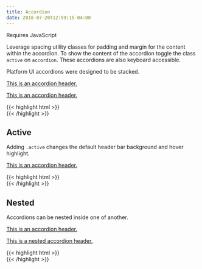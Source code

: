 ```yaml
---
title: Accordion
date: 2018-07-20T12:59:15-04:00
---
```

<div class="block-container blocks mb-4">
  <div class="block">
    <div class="pill text--size-xs text-dark">
      <i class="pi-bolt mr-1 text-negative"></i>
      Requires <span class="text--bold ml-1">JavaScript</span>
    </div> 
  </div>
</div>

Leverage spacing utility classes for padding and margin for the content within the accordion.
To show the content of the accordion toggle the class `active` on `accordion`. These accordions are also keyboard accessible.

Platform UI accordions were designed to be stacked.

<div class="accordion">
  <a href="#" class="accordion__header px-3 py-3 flex--justify-between flex--align-center">
    <div class="flex flex--align-center">
      <p>This is an accordion header. </p>
    </div>
    <i class="pi-angle-up accordion__icon text-med-blue"></i>
  </a>
  <div class="accordion__content px-3 py-3">
    <p class="skeleton" data-lines="6"></p>
  </div>
</div>
<div class="accordion">
  <a href="#" class="accordion__header px-3 py-3 flex--justify-between flex--align-center">
    <div class="flex flex--align-center">
      <p>This is an accordion header. </p>
    </div>
    <i class="pi-angle-up accordion__icon text-med-blue"></i>
  </a>
  <div class="accordion__content px-3 py-3">
    <p class="skeleton" data-lines="6"></p>
  </div>
</div>

<div class="mt-3 mb-4">
{{< highlight html >}}
<div class="accordion">
  <a href="#" class="accordion__header px-3 py-3 flex--justify-between flex--align-center">
    <div class="flex flex--align-center">
      <!-- Accordion header goes here! -->
    </div>
    <i class="pi-angle-up accordion__icon text-med-blue"></i>
  </a>
  <div class="accordion__content px-3 py-3">
    <!-- Accordion content goes here! -->
  </div>
</div>
<div class="accordion">
  <a href="#" class="accordion__header px-3 py-3 flex--justify-between flex--align-center">
    <div class="flex flex--align-center">
      <!-- Accordion header goes here! -->
    </div>
    <i class="pi-angle-up accordion__icon text-med-blue"></i>
  </a>
  <div class="accordion__content px-3 py-3">
    <!-- Accordion content goes here! -->
  </div>
</div>
{{< /highlight >}}
</div>


## Active 

Adding `.active` changes the default header bar background and hover highlight.

<div class="accordion active">
  <a href="#" class="accordion__header px-3 py-3 flex--justify-between flex--align-center">
    <div class="flex flex--align-center">
      <p>This is an accordion header.</p>
    </div>
    <i class="pi-angle-up accordion__icon text-med-blue"></i>
  </a>
  <div class="accordion__content px-3 py-3">
    <p class="skeleton" data-lines="6"></p>
  </div>
</div>

<div class="mt-3 mb-4">
{{< highlight html >}}
<div class="accordion active">
  <a href="#" class="accordion__header px-3 py-3 flex--justify-between flex--align-center">
    <div class="flex flex--align-center">
      <!-- Accordion header goes here! -->
    </div>
    <i class="pi-angle-up accordion__icon text-med-blue"></i>
  </a>
  <div class="accordion__content px-3 py-3">
    <!-- Accordion content goes here! -->
  </div>
</div>
{{< /highlight >}}
</div>


## Nested

Accordions can be nested inside one of another.

<div class="accordion">
  <a href="#" class="accordion__header px-3 py-3 flex--justify-between flex--align-center">
    <div class="flex flex--align-center">
      <p>This is an accordion header.</p>
    </div>
    <i class="pi-angle-up accordion__icon text-med-blue"></i>
  </a>
  <div class="accordion__content">
    <div class="px-3 py-3">
      <p class="skeleton" data-lines="6"></p>
    </div>
    <div class="accordion">
      <a href="#" class="accordion__header px-3 py-3 flex flex--justify-between flex--align-center">
        <div class="flex flex--align-center">
          <p>This is a nested accordion header.</p>
        </div>
        <i class="pi-angle-up accordion__icon text-med-blue"></i>
      </a>
      <div class="accordion__content">
        <div class="px-3 py-3">
          <p class="skeleton" data-lines="6"></p>
        </div>
      </div>
    </div>
  </div>
</div>

<div class="mt-3 mb-4">
{{< highlight html >}}
<div class="accordion">
  <a href="#" class="accordion__header px-3 py-3 flex--justify-between flex--align-center">
    <div class="flex flex--align-center">
      <!-- Accordion header goes here! -->
    </div>
    <i class="pi-angle-up accordion__icon text-med-blue"></i>
  </a>
  <div class="accordion__content">
    <div class="px-3 py-3">
      <!-- Accordion content goes here! -->
    </div>
    <div class="accordion">
      <a href="#" class="accordion__header px-3 py-3 flex flex--justify-between flex--align-center">
        <div class="flex flex--align-center">
          <!-- Nested accordion header goes here! -->
        </div>
        <i class="pi-angle-up accordion__icon text-med-blue"></i>
      </a>
      <div class="accordion__content">
        <div class="px-3 py-3">
          <!-- Nested accordion content goes here! -->
        </div>
      </div>
    </div>
  </div>
</div>
{{< /highlight >}}
</div>
